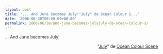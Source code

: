 ```yaml
---
layout: post
title: '... And June becomes July!"July" de Ocean Colour S...'
date: '2006-06-30T00:00:00+00:00'
permalink: 2006/06/30/and-june-becomes-julyjuly-de-ocean-colour-s/
---
```

<p class="chorus">... And June becomes July!</p><p align="right">"<a href="http://www.lyricsfreak.com/o/ocean+colour+scene/july_20102547.html">July</a>" de <a href="http://en.wikipedia.org/wiki/Ocean_Colour_Scene">Ocean Colour Scene</a></p>

